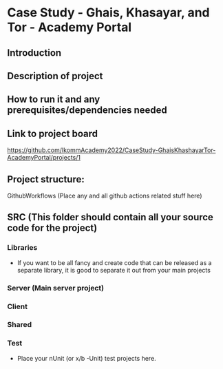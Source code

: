 # Case Study - Ghais, Khasayar, and Tor - Academy Portal

## Introduction

## Description of project

## How to run it and any prerequisites/dependencies needed

## Link to project board
https://github.com/IkommAcademy2022/CaseStudy-GhaisKhashayarTor-AcademyPortal/projects/1

## Project structure:
GithubWorkflows (Place any and all github actions related stuff here)

## SRC (This folder should contain all your source code for the project)  
### Libraries   
*  If you want to be all fancy and create code that can be released as a separate library, it is good to separate it out from your main projects  
###  Server (Main server project)  
###  Client   
###  Shared  
### Test   
* Place your nUnit (or x/b -Unit) test projects here.   
